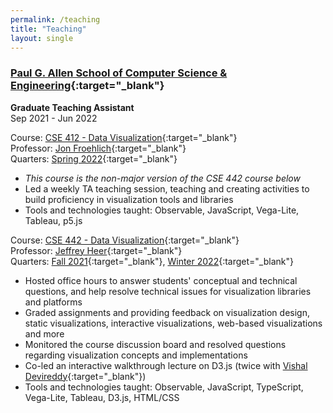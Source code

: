 ```yaml
---
permalink: /teaching
title: "Teaching"
layout: single
---
```

### [Paul G. Allen School of Computer Science & Engineering](http://cs.washington.edu/){:target="_blank"}
**Graduate Teaching Assistant**\
Sep 2021 - Jun 2022

Course: [CSE 412 - Data Visualization](https://courses.cs.washington.edu/courses/cse412/){:target="_blank"}\
Professor: [Jon Froehlich](https://jonfroehlich.github.io/){:target="_blank"}\
Quarters: [Spring 2022](https://courses.cs.washington.edu/courses/cse412/22sp/){:target="_blank"}
- *This course is the non-major version of the CSE 442 course below*
- Led a weekly TA teaching session, teaching and creating activities to build proficiency in visualization tools and libraries
- Tools and technologies taught: Observable, JavaScript, Vega-Lite, Tableau, p5.js

Course: [CSE 442 - Data Visualization](https://courses.cs.washington.edu/courses/cse442/){:target="_blank"}\
Professor: [Jeffrey Heer](https://homes.cs.washington.edu/~jheer/){:target="_blank"}\
Quarters: [Fall 2021](https://courses.cs.washington.edu/courses/cse442/21au/){:target="_blank"}, [Winter 2022](https://courses.cs.washington.edu/courses/cse442/22wi/){:target="_blank"}
- Hosted office hours to answer students' conceptual and technical questions, and help resolve technical issues for visualization libraries and platforms
- Graded assignments and providing feedback on visualization design, static visualizations, interactive visualizations, web-based visualizations and more
- Monitored the course discussion board and resolved questions regarding visualization concepts and implementations
- Co-led an interactive walkthrough lecture on D3.js (twice with [Vishal Devireddy](https://vishald.com/){:target="_blank"})
- Tools and technologies taught: Observable, JavaScript, TypeScript, Vega-Lite, Tableau, D3.js, HTML/CSS